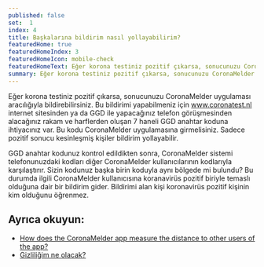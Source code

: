 ```yaml
---
published: false
set:  1
index: 4
title: Başkalarına bildirim nasıl yollayabilirim?
featuredHome: true
featuredHomeIndex: 3
featuredHomeIcon: mobile-check
featuredHomeText: Eğer korona testiniz pozitif çıkarsa, sonucunuzu CoronaMelder...
summary: Eğer korona testiniz pozitif çıkarsa, sonucunuzu CoronaMelder...
---
```

Eğer korona testiniz pozitif çıkarsa, sonucunuzu CoronaMelder uygulaması aracılığıyla bildirebilirsiniz. Bu bildirimi yapabilmeniz için www.coronatest.nl internet sitesinden ya da GGD ile yapacağınız telefon görüşmesinden alacağınız rakam ve harflerden oluşan 7 haneli GGD anahtar koduna ihtiyacınız var. Bu kodu CoronaMelder uygulamasına girmelisiniz. Sadece pozitif sonucu kesinleşmiş kişiler bildirim yollayabilir. 

GGD anahtar kodunuz kontrol edildikten sonra, CoronaMelder sistemi telefonunuzdaki kodları diğer CoronaMelder kullanıcılarının kodlarıyla karşılaştırır. Sizin kodunuz başka birin koduyla aynı bölgede mi bulundu? Bu durumda ilgili CoronaMelder kullanıcısına koranavirüs pozitif biriyle temaslı olduğuna dair bir bildirim gider. Bildirimi alan kişi koronavirüs pozitif kişinin kim olduğunu öğrenmez. 

## Ayrıca okuyun:
- <a href="/{{page.lang}}/faq/2-1-hoe-meet-coronamelder-de-afstand" lang="en" hreflang="en">How does the CoronaMelder app measure the distance to other users of the app?</a> 
- <a href="/{{page.lang}}/faq/2-8-hoe-zit-het-met-mijn-privacy">Gizliliğim ne olacak?</a>
